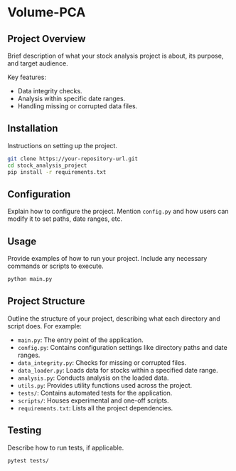# Volume-PCA

## Project Overview
Brief description of what your stock analysis project is about, its purpose, and target audience.

Key features:
- Data integrity checks.
- Analysis within specific date ranges.
- Handling missing or corrupted data files.

## Installation
Instructions on setting up the project.

```bash
git clone https://your-repository-url.git
cd stock_analysis_project
pip install -r requirements.txt
```

## Configuration
Explain how to configure the project. Mention `config.py` and how users can modify it to set paths, date ranges, etc.

## Usage
Provide examples of how to run your project. Include any necessary commands or scripts to execute.


```bash
python main.py
```

## Project Structure
Outline the structure of your project, describing what each directory and script does. For example:

- `main.py`: The entry point of the application.
- `config.py`: Contains configuration settings like directory paths and date ranges.
- `data_integrity.py`: Checks for missing or corrupted files.
- `data_loader.py`: Loads data for stocks within a specified date range.
- `analysis.py`: Conducts analysis on the loaded data.
- `utils.py`: Provides utility functions used across the project.
- `tests/`: Contains automated tests for the application.
- `scripts/`: Houses experimental and one-off scripts.
- `requirements.txt`: Lists all the project dependencies.

## Testing
Describe how to run tests, if applicable.
```bash
pytest tests/
```
